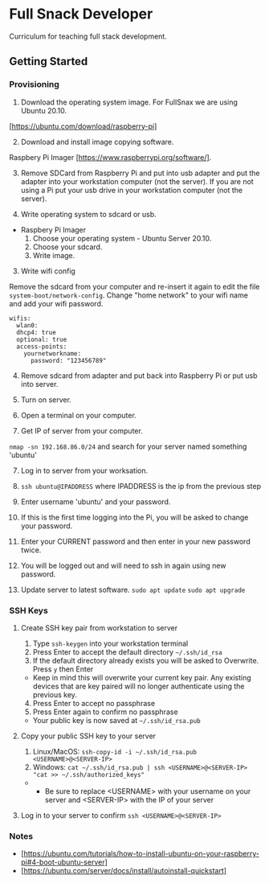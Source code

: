 # Full Snack Developer
Curriculum for teaching full stack development.


## Getting Started

### Provisioning

1. Download the operating system image. For FullSnax we are using Ubuntu 20.10.

[https://ubuntu.com/download/raspberry-pi]


2. Download and install image copying software.

Raspbery Pi Imager [https://www.raspberrypi.org/software/].

3. Remove SDCard from Raspberry Pi and put into usb adapter and put the adapter into your workstation computer (not the server). If you are not using a Pi put your usb drive in your workstation computer (not the server).

3. Write operating system to sdcard or usb.

* Raspbery Pi Imager
  1. Choose your operating system - Ubuntu Server 20.10.
  2. Choose your sdcard.
  3. Write image.

3. Write wifi config

Remove the sdcard from your computer and re-insert it again to edit the file `system-boot/network-config`. Change "home network" to your wifi name and add your wifi password. 

```
wifis:
  wlan0:
  dhcp4: true
  optional: true
  access-points:
    yournetworkname:
      password: "123456789"
```

4. Remove sdcard from adapter and put back into Raspberry Pi or put usb into server.

5. Turn on server.

6. Open a terminal on your computer.

10. Get IP of server from your computer.

`nmap -sn 192.168.86.0/24` and search for your server named something 'ubuntu'

7. Log in to server from your worksation.
  0. `ssh ubuntu@IPADDRESS` where IPADDRESS is the ip from the previous step
  1. Enter username 'ubuntu' and your password.
  2. If this is the first time logging into the Pi, you will be asked to change your password.
  3. Enter your CURRENT password and then enter in your new password twice.
  4. You will be logged out and will need to ssh in again using new password.

8. Update server to latest software.
  `sudo apt update`
  `sudo apt upgrade`


### SSH Keys

1. Create SSH key pair from workstation to server
    1. Type `ssh-keygen` into your workstation terminal
    2. Press Enter to accept the default directory `~/.ssh/id_rsa`
    3. If the default directory already exists you will be asked to Overwrite. Press `y` then Enter

    * Keep in mind this will overwrite your current key pair. Any existing devices that are key paired will no longer authenticate using the previous key.
    4. Press Enter to accept no passphrase
    5. Press Enter again to confirm no passphrase

    * Your public key is now saved at `~/.ssh/id_rsa.pub`

2. Copy your public SSH key to your server
    1. Linux/MacOS: `ssh-copy-id -i ~/.ssh/id_rsa.pub <USERNAME>@<SERVER-IP>`
    2. Windows: `cat ~/.ssh/id_rsa.pub | ssh <USERNAME>@<SERVER-IP> "cat >> ~/.ssh/authorized_keys"`
    * * Be sure to replace \<USERNAME\> with your username on your server and \<SERVER-IP\> with the IP of your server

3. Log in to your server to confirm `ssh <USERNAME>@<SERVER-IP>`
### Notes

- [https://ubuntu.com/tutorials/how-to-install-ubuntu-on-your-raspberry-pi#4-boot-ubuntu-server]
- [https://ubuntu.com/server/docs/install/autoinstall-quickstart]